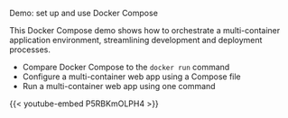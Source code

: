 Demo: set up and use Docker Compose


This Docker Compose demo shows how to orchestrate a multi-container application
environment, streamlining development and deployment processes.

- Compare Docker Compose to the `docker run` command
- Configure a multi-container web app using a Compose file
- Run a multi-container web app using one command

{{< youtube-embed P5RBKmOLPH4 >}}

<div id="compose-lp-survey-anchor"></div>

